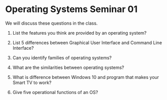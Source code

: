 # Operating Systems Seminar 01

We will discuss these questions in the class. 

1. List the features you think are provided by an operating system? 

2. List 5 differences between Graphical User Interface and Command Line Interface?

3. Can you identify families of operating systems?

4. What are the similarities between operating systems?

5. What is difference between Windows 10 and program that makes your Smart TV to work?
6. Give five operational functions of an OS? 


